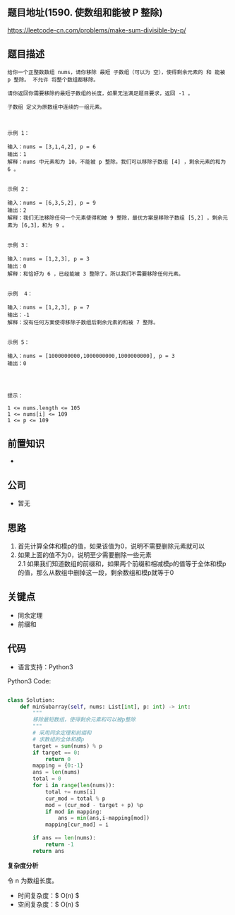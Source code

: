 
## 题目地址(1590. 使数组和能被 P 整除)

https://leetcode-cn.com/problems/make-sum-divisible-by-p/

## 题目描述

```
给你一个正整数数组 nums，请你移除 最短 子数组（可以为 空），使得剩余元素的 和 能被 p 整除。 不允许 将整个数组都移除。

请你返回你需要移除的最短子数组的长度，如果无法满足题目要求，返回 -1 。

子数组 定义为原数组中连续的一组元素。

 

示例 1：

输入：nums = [3,1,4,2], p = 6
输出：1
解释：nums 中元素和为 10，不能被 p 整除。我们可以移除子数组 [4] ，剩余元素的和为 6 。


示例 2：

输入：nums = [6,3,5,2], p = 9
输出：2
解释：我们无法移除任何一个元素使得和被 9 整除，最优方案是移除子数组 [5,2] ，剩余元素为 [6,3]，和为 9 。


示例 3：

输入：nums = [1,2,3], p = 3
输出：0
解释：和恰好为 6 ，已经能被 3 整除了。所以我们不需要移除任何元素。


示例  4：

输入：nums = [1,2,3], p = 7
输出：-1
解释：没有任何方案使得移除子数组后剩余元素的和被 7 整除。


示例 5：

输入：nums = [1000000000,1000000000,1000000000], p = 3
输出：0


 

提示：

1 <= nums.length <= 105
1 <= nums[i] <= 109
1 <= p <= 109
```

## 前置知识

- 

## 公司

- 暂无

## 思路
1. 首先计算全体和模p的值，如果该值为0，说明不需要删除元素就可以
2. 如果上面的值不为0，说明至少需要删除一些元素  
    2.1 如果我们知道数组的前缀和，如果两个前缀和相减模p的值等于全体和模p的值，那么从数组中删掉这一段，剩余数组和模p就等于0  

## 关键点

-  同余定理
- 前缀和

## 代码

- 语言支持：Python3

Python3 Code:

```python

class Solution:
    def minSubarray(self, nums: List[int], p: int) -> int:
        """
        移除最短数组，使得剩余元素和可以被p整除
        """
        # 采用同余定理和前缀和
        # 求数组的全体和模p
        target = sum(nums) % p 
        if target == 0:
            return 0
        mapping = {0:-1}
        ans = len(nums)
        total = 0
        for i in range(len(nums)):
            total += nums[i]
            cur_mod = total % p
            mod = (cur_mod - target + p) %p
            if mod in mapping:
                ans = min(ans,i-mapping[mod])
            mapping[cur_mod] = i 
        
        if ans == len(nums):
            return -1
        return ans

```


**复杂度分析**

令 n 为数组长度。

- 时间复杂度：$ O(n) $
- 空间复杂度：$ O(n) $
